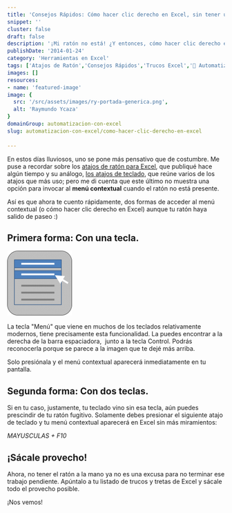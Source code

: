 ```yaml
---
title: 'Consejos Rápidos: Cómo hacer clic derecho en Excel, sin tener un ratón a la mano.'
snippet: ''
cluster: false
draft: false 
description: '¡Mi ratón no está! ¿Y entonces, cómo hacer clic derecho en Excel?'
publishDate: '2014-01-24'
category: 'Herramientas en Excel'
tags: ['Atajos de Ratón','Consejos Rápidos','Trucos Excel','🤖 Automatización con Excel']
images: []
resources: 
- name: 'featured-image'
image: {
  src: '/src/assets/images/ry-portada-generica.png',
  alt: 'Raymundo Ycaza'
}
domainGroup: automatizacion-con-excel
slug: automatizacion-con-excel/como-hacer-clic-derecho-en-excel

---
```


En estos días lluviosos, uno se pone más pensativo que de costumbre. Me puse a recordar sobre los [atajos de ratón para Excel](http://raymundoycaza.com/7-atajos-de-raton-que-deberias-conocer/ "7 Atajos de ratón para Excel"), que publiqué hace algún tiempo y su análogo, [los atajos de teclado](http://raymundoycaza.com/11-atajos-de-teclado-para-excel/ "11 Atajos de teclado para Excel"), que reúne varios de los atajos que más uso; pero me di cuenta que este último no muestra una opción para invocar al **menú contextual** cuando el ratón no está presente.

Así es que ahora te cuento rápidamente, dos formas de acceder al menú contextual (o cómo hacer clic derecho en Excel) aunque tu ratón haya salido de paseo :)

## Primera forma: Con una tecla.

[![Cómo hacer clic derecho en Excel](/src/assets/images/2023/como-hacer-clic-derecho-en-excel-150x150.png)](http://raymundoycaza.com/wp-content/uploads//como-hacer-clic-derecho-en-excel.png)

La tecla "Menú" que viene en muchos de los teclados relativamente modernos, tiene precisamente esta funcionalidad. La puedes encontrar a la derecha de la barra espaciadora,  junto a la tecla Control. Podrás reconocerla porque se parece a la imagen que te dejé más arriba.

Solo presiónala y el menú contextual aparecerá inmediatamente en tu pantalla.

## Segunda forma: Con dos teclas.

Si en tu caso, justamente, tu teclado vino sin esa tecla, aún puedes prescindir de tu ratón fugitivo. Solamente debes presionar el siguiente atajo de teclado y tu menú contextual aparecerá en Excel sin más miramientos:

_MAYUSCULAS + F10_

## ¡Sácale provecho!

Ahora, no tener el ratón a la mano ya no es una excusa para no terminar ese trabajo pendiente. Apúntalo a tu listado de trucos y tretas de Excel y sácale todo el provecho posible.

¡Nos vemos!
